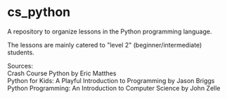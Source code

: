 # cs_python
A repository to organize lessons in the Python programming language.

The lessons are mainly catered to "level 2" (beginner/intermediate) students.

Sources:  
Crash Course Python by Eric Matthes  
Python for Kids: A Playful Introduction to Programming by Jason Briggs  
Python Programming: An Introduction to Computer Science by John Zelle  
